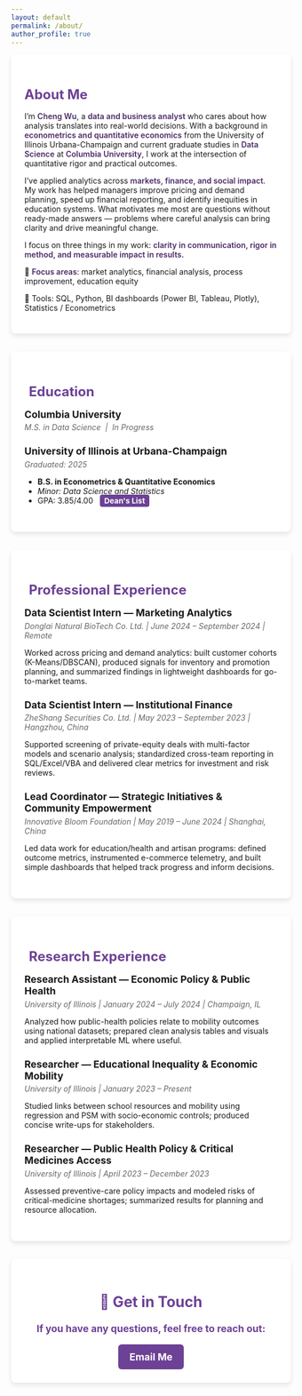 ```yaml
---
layout: default
permalink: /about/
author_profile: true
---
```


<style>
/* General Styling */
.page-content {
  background: #f3e8fd;
  padding: 2rem;
}

/* Container for sections */
.section-container {
  background: white;
  padding: 1.5rem;
  border-radius: 8px;
  box-shadow: 0 4px 8px rgba(0,0,0,0.1);
  margin-bottom: 2rem;
}

/* Section headers */
.section-header {
  font-size: 1.5rem;
  font-weight: bold;
  color: #6d4195;
  margin-bottom: 1rem;
  display: flex;
  align-items: center;
}

.section-header i {
  margin-right: 8px;
}

/* Spacing between entries */
.entry {
  margin-bottom: 1.5rem;
}

/* Job & Research Titles */
.entry-title {
  font-size: 1.1rem;
  font-weight: bold;
  margin-bottom: 0.3rem;
}

/* Institution & Date */
.entry-details {
  color: #666;
  font-style: italic;
  margin-bottom: 0.5rem;
}

/* Bullet Points */
.entry-content ul {
  padding-left: 1.2rem;
}

.entry-content li {
  margin-bottom: 0.5rem;
  line-height: 1.5;
}

/* GPA Highlight */
.gpa-badge {
  background: #6d4195;
  color: white;
  padding: 3px 8px;
  font-size: 0.85rem;
  border-radius: 4px;
  margin-left: 8px;
  font-weight: bold;
}

/* Contact Section */
.contact-section {
  text-align: center;
  font-size: 1.1rem;
  font-weight: bold;
  color: #6d4195;
}

/* Styling for About Me */
.about-text {
  color: #4b2a66; /* Purple highlight instead of bold */
  font-weight: 600;
}
</style>

<div class="section-container">
  <h2 class="section-header">About Me</h2>
  <p>
    I’m <span class="about-text">Cheng Wu</span>, a <span class="about-text">data and business analyst</span> who cares about how analysis translates into real-world decisions. 
    With a background in <span class="about-text">econometrics and quantitative economics</span> from the University of Illinois Urbana-Champaign and current graduate studies in <span class="about-text">Data Science</span> at <span class="about-text">Columbia University</span>, I work at the intersection of quantitative rigor and practical outcomes.
  </p>
  <p>
    I’ve applied analytics across <span class="about-text">markets, finance, and social impact</span>. My work has helped managers improve pricing and demand planning, speed up financial reporting, and identify inequities in education systems. What motivates me most are questions without ready-made answers — problems where careful analysis can bring clarity and drive meaningful change.
  </p>
  <p>
    I focus on three things in my work: <span class="about-text">clarity in communication, rigor in method, and measurable impact in results.</span> 
  </p>
  <p>📍 <span class="about-text">Focus areas</span>: market analytics, financial analysis, process improvement, education equity</p>
  <p>📍 Tools: SQL, Python, BI dashboards (Power BI, Tableau, Plotly), Statistics / Econometrics</p>
</div>

<div class="section-container">
  <h2 class="section-header"><i class="fas fa-graduation-cap"></i> Education</h2>

  <div class="entry">
    <div class="entry-title">Columbia University</div>
    <div class="entry-details">M.S. in Data Science &nbsp;|&nbsp; In Progress</div>
  </div>

  <div class="entry">
    <div class="entry-title">University of Illinois at Urbana-Champaign</div>
    <div class="entry-details">Graduated: 2025</div>
    <ul>
      <li><strong>B.S. in Econometrics &amp; Quantitative Economics</strong></li>
      <li><em>Minor: Data Science and Statistics</em></li>
      <li>GPA: 3.85/4.00 <span class="gpa-badge">Dean's List</span></li>
    </ul>
  </div>
</div>

<div class="section-container">
  <h2 class="section-header"><i class="fas fa-briefcase"></i> Professional Experience</h2>

  <div class="entry">
    <div class="entry-title">Data Scientist Intern — Marketing Analytics</div>
    <div class="entry-details">Donglai Natural BioTech Co. Ltd. | June 2024 – September 2024 | Remote</div>
    <div class="entry-content">
      <p>
        Worked across pricing and demand analytics: built customer cohorts (K-Means/DBSCAN), produced signals for inventory and promotion planning,
        and summarized findings in lightweight dashboards for go-to-market teams.
      </p>
    </div>
  </div>

  <div class="entry">
    <div class="entry-title">Data Scientist Intern — Institutional Finance</div>
    <div class="entry-details">ZheShang Securities Co. Ltd. | May 2023 – September 2023 | Hangzhou, China</div>
    <div class="entry-content">
      <p>
        Supported screening of private-equity deals with multi-factor models and scenario analysis; standardized cross-team reporting in SQL/Excel/VBA
        and delivered clear metrics for investment and risk reviews.
      </p>
    </div>
  </div>

  <div class="entry">
    <div class="entry-title">Lead Coordinator — Strategic Initiatives & Community Empowerment</div>
    <div class="entry-details">Innovative Bloom Foundation | May 2019 – June 2024 | Shanghai, China</div>
    <div class="entry-content">
      <p>
        Led data work for education/health and artisan programs: defined outcome metrics, instrumented e-commerce telemetry,
        and built simple dashboards that helped track progress and inform decisions.
      </p>
    </div>
  </div>
</div>

<div class="section-container">
  <h2 class="section-header"><i class="fas fa-microscope"></i> Research Experience</h2>

  <div class="entry">
    <div class="entry-title">Research Assistant — Economic Policy & Public Health</div>
    <div class="entry-details">University of Illinois | January 2024 – July 2024 | Champaign, IL</div>
    <div class="entry-content">
      <p>
        Analyzed how public-health policies relate to mobility outcomes using national datasets; prepared clean analysis tables and visuals
        and applied interpretable ML where useful.
      </p>
    </div>
  </div>

  <div class="entry">
    <div class="entry-title">Researcher — Educational Inequality & Economic Mobility</div>
    <div class="entry-details">University of Illinois | January 2023 – Present</div>
    <div class="entry-content">
      <p>
        Studied links between school resources and mobility using regression and PSM with socio-economic controls; produced concise write-ups for stakeholders.
      </p>
    </div>
  </div>

  <div class="entry">
    <div class="entry-title">Researcher — Public Health Policy & Critical Medicines Access</div>
    <div class="entry-details">University of Illinois | April 2023 – December 2023</div>
    <div class="entry-content">
      <p>
        Assessed preventive-care policy impacts and modeled risks of critical-medicine shortages; summarized results for planning and resource allocation.
      </p>
    </div>
  </div>
</div>

<!-- Contact Section -->
<div class="section-container contact-section">
  <h2>📩 Get in Touch</h2>
  <p>If you have any questions, feel free to reach out:</p>
  <a href="mailto:datajourney.chengw@gmail.com" class="email-btn">Email Me</a>
</div>

<style>
/* Styling for Email Button */
.email-btn {
  display: inline-block;
  padding: 12px 20px;
  background: #6d4195; /* Purple background */
  color: white; /* White text */
  text-decoration: none;
  font-weight: bold;
  border-radius: 6px; /* Rounded corners */
  transition: background 0.2s, transform 0.2s;
}

/* Hover effect */
.email-btn:hover {
  background: #572e7a; /* Darker purple */
  transform: scale(1.05);
}
</style>
